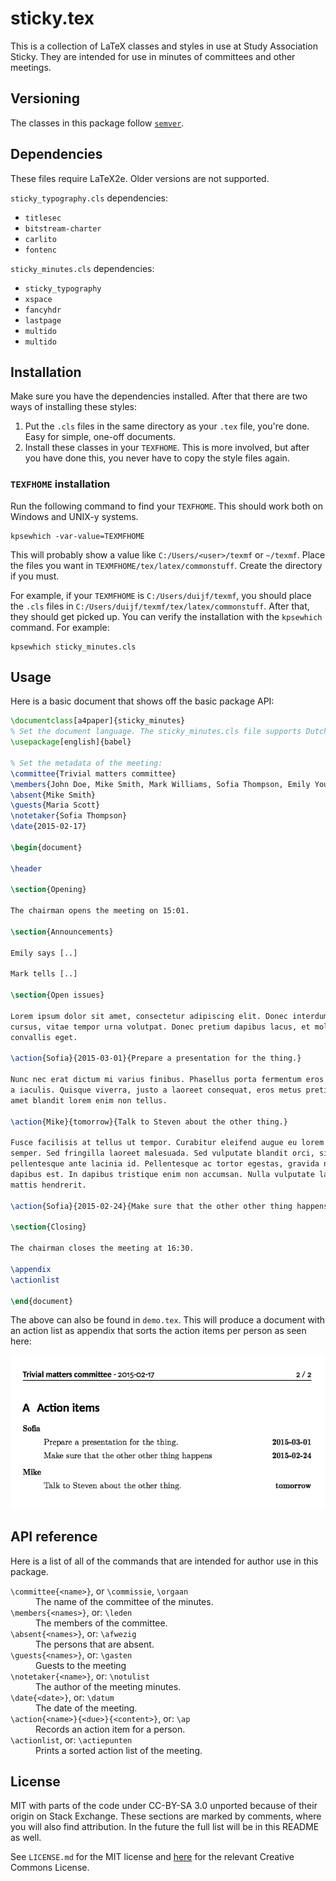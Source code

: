 # sticky.tex

This is a collection of LaTeX classes and styles in use at Study Association Sticky.
They are intended for use in minutes of committees and other meetings.

## Versioning

The classes in this package follow [`semver`](http://semver.org/).

## Dependencies

These files require LaTeX2e. Older versions are not supported.

`sticky_typography.cls` dependencies:

 - `titlesec`
 - `bitstream-charter`
 - `carlito`
 - `fontenc`

`sticky_minutes.cls` dependencies:

 - `sticky_typography`
 - `xspace`
 - `fancyhdr`
 - `lastpage`
 - `multido`
 - `multido`

## Installation

Make sure you have the dependencies installed. After that there are two ways of
installing these styles:

 1. Put the `.cls` files in the same directory as your `.tex` file, you're done. Easy
    for simple, one-off documents.
 1. Install these classes in your `TEXFHOME`. This is more involved, but after you
    have done this, you never have to copy the style files again.

### `TEXFHOME` installation

Run the following command to find your `TEXFHOME`. This should work both on Windows
and UNIX-y systems.

```
kpsewhich -var-value=TEXMFHOME
```

This will probably show a value like `C:/Users/<user>/texmf` or `~/texmf`. Place the
files you want in `TEXMFHOME/tex/latex/commonstuff`. Create the directory if you must.

For example, if your `TEXMFHOME` is `C:/Users/duijf/texmf`, you should place the `.cls`
files in `C:/Users/duijf/texmf/tex/latex/commonstuff`. After that, they should get
picked up. You can verify the installation with the `kpsewhich` command. For example:

```
kpsewhich sticky_minutes.cls
```

## Usage

Here is a basic document that shows off the basic package API:

```latex
\documentclass[a4paper]{sticky_minutes}
% Set the document language. The sticky_minutes.cls file supports Dutch and English
\usepackage[english]{babel}

% Set the metadata of the meeting:
\committee{Trivial matters committee}
\members{John Doe, Mike Smith, Mark Williams, Sofia Thompson, Emily Young, Amanda Walker}
\absent{Mike Smith}
\guests{Maria Scott}
\notetaker{Sofia Thompson}
\date{2015-02-17}

\begin{document}

\header

\section{Opening}

The chairman opens the meeting on 15:01.

\section{Announcements}

Emily says [..]

Mark tells [..]

\section{Open issues}

Lorem ipsum dolor sit amet, consectetur adipiscing elit. Donec interdum felis nec dui
cursus, vitae tempor urna volutpat. Donec pretium dapibus lacus, et molestie felis
convallis eget.

\action{Sofia}{2015-03-01}{Prepare a presentation for the thing.}

Nunc nec erat dictum mi varius finibus. Phasellus porta fermentum eros
a iaculis. Quisque viverra, justo a laoreet consequat, eros metus pretium velit, sit
amet blandit lorem enim non tellus.

\action{Mike}{tomorrow}{Talk to Steven about the other thing.}

Fusce facilisis at tellus ut tempor. Curabitur eleifend augue eu lorem molestie
semper. Sed fringilla laoreet malesuada. Sed vulputate blandit orci, sit amet
pellentesque ante lacinia id. Pellentesque ac tortor egestas, gravida nibh ut,
dapibus est. In dapibus tristique enim non accumsan. Nulla vulputate lacus in lorem
mattis hendrerit.

\action{Sofia}{2015-02-24}{Make sure that the other other thing happens}

\section{Closing}

The chairman closes the meeting at 16:30.

\appendix
\actionlist

\end{document}
```

The above can also be found in `demo.tex`. This will produce a document with an
action list as appendix that sorts the action items per person as seen here:

![Action list demo](demo.png)

## API reference

Here is a list of all of the commands that are intended for author use in this
package.

<dl>
  <dt><code>\committee{&lt;name&gt;}</code>, or <code>\commissie</code>, <code>\orgaan</code></dt>
  <dd>The name of the committee of the minutes.</dd>

  <dt><code>\members{&lt;names&gt;}</code>, or: <code>\leden</code></dt>
  <dd>The members of the committee.</dd>

  <dt><code>\absent{&lt;names&gt;}</code>, or: <code>\afwezig</code></dt>
  <dd>The persons that are absent.</dd>

  <dt><code>\guests{&lt;names&gt;}</code>, or: <code>\gasten</code></dt>
  <dd>Guests to the meeting</dd>

  <dt><code>\notetaker{&lt;name&gt;}</code>, or: <code>\notulist</code></dt>
  <dd>The author of the meeting minutes.</dd>

  <dt><code>\date{&lt;date&gt;}</code>, or: <code>\datum</code></dt>
  <dd>The date of the meeting.</dd>

  <dt><code>\action{&lt;name&gt;}{&lt;due&gt;}{&lt;content&gt;}</code>, or: <code>\ap</code></dt>
  <dd>Records an action item for a person.</dd>

  <dt><code>\actionlist</code>, or: <code>\actiepunten</code></dt>
  <dd>Prints a sorted action list of the meeting.</dd>
</dl>

## License

MIT with parts of the code under CC-BY-SA 3.0 unported because of their origin on
Stack Exchange. These sections are marked by comments, where you will also find
attribution. In the future the full list will be in this README as well.

See `LICENSE.md` for the MIT license and [here][cc-by-sa] for the relevant Creative
Commons License.

  [cc-by-sa]:https://creativecommons.org/licenses/by-sa/3.0/
